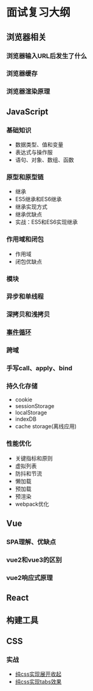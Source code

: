 # 面试复习大纲

## 浏览器相关

### 浏览器输入URL后发生了什么

### 浏览器缓存

### 浏览器渲染原理

## JavaScript

### 基础知识

- 数据类型、值和变量
- 表达式与操作服
- 语句、对象、数组、函数

### 原型和原型链

- 继承
- ES5继承和ES6继承
- 继承实现方式
- 继承优缺点
- 实战：ES5和ES6实现继承

### 作用域和闭包

- 作用域
- 闭包优缺点

### 模块

### 异步和单线程

### 深拷贝和浅拷贝

### [事件循环](事件循环.md)

### 跨域

### 手写call、apply、bind

### 持久化存储

- cookie
- sessionStorage
- localStorage
- indexDB
- cache storage(离线应用)

### 性能优化

- 关键指标和原则
- 虚拟列表
- 防抖和节流
- 懒加载
- 预加载
- 预渲染
- webpack优化

## Vue

### SPA理解、优缺点

### vue2和vue3的区别

### vue2响应式原理

## React

## 构建工具

## CSS

### 实战

- [纯css实现展开收起](./CSS/warp-test.html)
- [纯css实现tabs效果](./CSS/css_tabs_demo.html)
